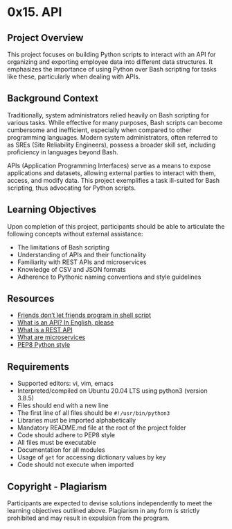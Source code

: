 # 0x15. API

## Project Overview

This project focuses on building Python scripts to interact with an API for organizing and exporting employee data into different data structures. It emphasizes the importance of using Python over Bash scripting for tasks like these, particularly when dealing with APIs.

## Background Context

Traditionally, system administrators relied heavily on Bash scripting for various tasks. While effective for many purposes, Bash scripts can become cumbersome and inefficient, especially when compared to other programming languages. Modern system administrators, often referred to as SREs (Site Reliability Engineers), possess a broader skill set, including proficiency in languages beyond Bash.

APIs (Application Programming Interfaces) serve as a means to expose applications and datasets, allowing external parties to interact with them, access, and modify data. This project exemplifies a task ill-suited for Bash scripting, thus advocating for Python scripts.

## Learning Objectives

Upon completion of this project, participants should be able to articulate the following concepts without external assistance:

- The limitations of Bash scripting
- Understanding of APIs and their functionality
- Familiarity with REST APIs and microservices
- Knowledge of CSV and JSON formats
- Adherence to Pythonic naming conventions and style guidelines

## Resources

- [Friends don’t let friends program in shell script](link)
- [What is an API? In English, please](link)
- [What is a REST API](link)
- [What are microservices](link)
- [PEP8 Python style](link)

## Requirements

- Supported editors: vi, vim, emacs
- Interpreted/compiled on Ubuntu 20.04 LTS using python3 (version 3.8.5)
- Files should end with a new line
- The first line of all files should be `#!/usr/bin/python3`
- Libraries must be imported alphabetically
- Mandatory README.md file at the root of the project folder
- Code should adhere to PEP8 style
- All files must be executable
- Documentation for all modules
- Usage of `get` for accessing dictionary values by key
- Code should not execute when imported

## Copyright - Plagiarism

Participants are expected to devise solutions independently to meet the learning objectives outlined above. Plagiarism in any form is strictly prohibited and may result in expulsion from the program.


